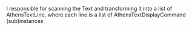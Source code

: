 I responsible for scanning the Text and transforming it into a list of AthensTextLine, where each line is a list of AthensTextDisplayCommand (sub)instances